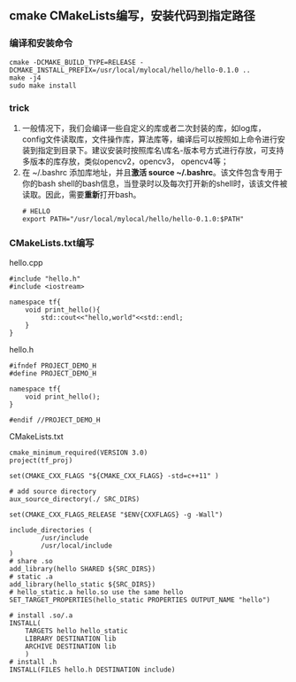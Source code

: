 ## cmake CMakeLists编写，安装代码到指定路径

### 编译和安装命令
```
cmake -DCMAKE_BUILD_TYPE=RELEASE -DCMAKE_INSTALL_PREFIX=/usr/local/mylocal/hello/hello-0.1.0 ..
make -j4
sudo make install
```

### **trick**
1. 一般情况下，我们会编译一些自定义的库或者二次封装的库，如log库，config文件读取库，文件操作库，算法库等，编译后可以按照如上命令进行安装到指定到目录下。建议安装时按照库名\库名-版本号方式进行存放，可支持多版本的库存放，类似opencv2，opencv3， opencv4等；<br>
2. 在 ~/.bashrc 添加库地址，并且**激活 source ~/.bashrc**。该文件包含专用于你的bash shell的bash信息，当登录时以及每次打开新的shell时，该该文件被读取。因此，需要**重新**打开bash。
    ```
    # HELLO
    export PATH="/usr/local/mylocal/hello/hello-0.1.0:$PATH"
    ```


### CMakeLists.txt编写
hello.cpp
```
#include "hello.h"
#include <iostream>

namespace tf{
    void print_hello(){
        std::cout<<"hello,world"<<std::endl;
    }
}
```
hello.h
```
#ifndef PROJECT_DEMO_H
#define PROJECT_DEMO_H

namespace tf{
    void print_hello();
}

#endif //PROJECT_DEMO_H
```
CMakeLists.txt
```
cmake_minimum_required(VERSION 3.0)
project(tf_proj)

set(CMAKE_CXX_FLAGS "${CMAKE_CXX_FLAGS} -std=c++11" )

# add source directory
aux_source_directory(./ SRC_DIRS)

set(CMAKE_CXX_FLAGS_RELEASE "$ENV{CXXFLAGS} -g -Wall")

include_directories (
        /usr/include
        /usr/local/include
)
# share .so
add_library(hello SHARED ${SRC_DIRS})
# static .a
add_library(hello_static ${SRC_DIRS})
# hello_static.a hello.so use the same hello
SET_TARGET_PROPERTIES(hello_static PROPERTIES OUTPUT_NAME "hello")

# install .so/.a
INSTALL(
    TARGETS hello hello_static
    LIBRARY DESTINATION lib
    ARCHIVE DESTINATION lib
    )
# install .h
INSTALL(FILES hello.h DESTINATION include)
```

